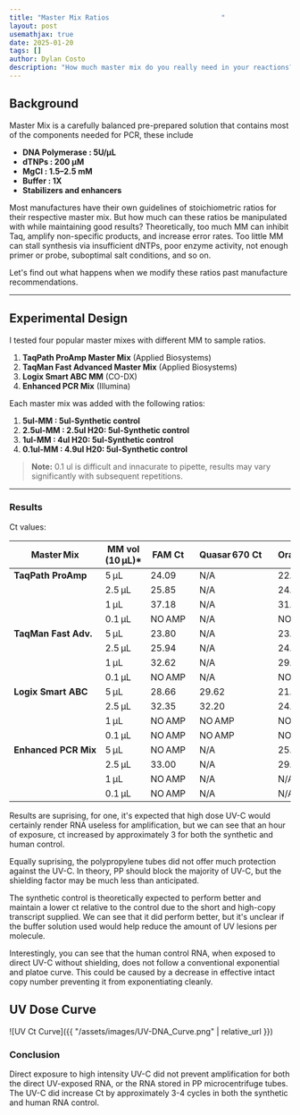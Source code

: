 ```yaml
---
title: "Master Mix Ratios                            "
layout: post
usemathjax: true
date: 2025-01-20
tags: []
author: Dylan Costo
description: "How much master mix do you really need in your reactions?."
---
```


## Background

Master Mix is a carefully balanced pre-prepared solution that contains most of the components needed for PCR, these include 

- **DNA Polymerase : 5U/µL**
- **dTNPs : 200 µM**
- **MgCl : 1.5–2.5 mM**
- **Buffer : 1X**
- **Stabilizers and enhancers**

Most manufactures have their own guidelines of stoichiometric ratios for their respective master mix. But how much can these ratios be manipulated with while maintaining good results? Theoretically, too much MM can inhibit Taq, amplify non-specific products, and increase error rates. Too little MM can stall synthesis via insufficient dNTPs, poor enzyme activity, not enough primer or probe, suboptimal salt conditions, and so on. 

Let's find out what happens when we modify these ratios past manufacture recommendations. 

---

## Experimental Design

I tested four popular master mixes with different MM to sample ratios.
1. **TaqPath ProAmp Master Mix** (Applied Biosystems)
2. **TaqMan Fast Advanced Master Mix** (Applied Biosystems)
3. **Logix Smart ABC MM** (CO-DX)
4. **Enhanced PCR Mix** (Illumina)

Each master mix was added with the following ratios:

1. **5ul-MM : 5ul-Synthetic control**
2. **2.5ul-MM : 2.5ul H20: 5ul-Synthetic control**
3. **1ul-MM : 4ul H20: 5ul-Synthetic control**
4. **0.1ul-MM : 4.9ul H20: 5ul-Synthetic control**

> **Note:** 0.1 ul is difficult and innacurate to pipette, results may vary significantly with subsequent repetitions. 
---






### Results

Ct values:

| Master Mix | MM vol (10 µL)* | FAM Ct     | &nbsp;Quasar 670 Ct&nbsp; | &nbsp;Orange 560 Ct&nbsp; | &nbsp;Red 610 Ct&nbsp; |
|------------|-----------------|----------------|--------------------------|--------------------------|------------------------|
| **TaqPath ProAmp** | 5 µL  | 24.09 | &nbsp;N/A&nbsp; | &nbsp;22.61&nbsp; | &nbsp;N/A&nbsp; |
|              | 2.5 µL | 25.85 | &nbsp;N/A&nbsp; | &nbsp;24.13&nbsp; | &nbsp;N/A&nbsp; |
|              | 1 µL   | 37.18 | &nbsp;N/A&nbsp; | &nbsp;31.10&nbsp; | &nbsp;N/A&nbsp; |
|              | 0.1 µL | NO AMP| &nbsp;N/A&nbsp; | &nbsp;NO AMP&nbsp;| &nbsp;N/A&nbsp; |
| **TaqMan Fast Adv.** | 5 µL  | 23.80 | &nbsp;N/A&nbsp; | &nbsp;23.01&nbsp; | &nbsp;N/A&nbsp; |
|              | 2.5 µL | 25.94 | &nbsp;N/A&nbsp; | &nbsp;24.29&nbsp; | &nbsp;N/A&nbsp; |
|              | 1 µL   | 32.62 | &nbsp;N/A&nbsp; | &nbsp;29.83&nbsp; | &nbsp;N/A&nbsp; |
|              | 0.1 µL | NO AMP| &nbsp;N/A&nbsp; | &nbsp;NO AMP&nbsp;| &nbsp;N/A&nbsp; |
| **Logix Smart ABC** | 5 µL  | 28.66 | &nbsp;29.62&nbsp; | &nbsp;21.29&nbsp; | &nbsp;22.65&nbsp; |
|              | 2.5 µL | 32.35 | &nbsp;32.20&nbsp; | &nbsp;24.20&nbsp; | &nbsp;29.43&nbsp; |
|              | 1 µL   | NO AMP| &nbsp;NO AMP&nbsp; | &nbsp;NO AMP&nbsp; | &nbsp;NO AMP&nbsp; |
|              | 0.1 µL | NO AMP| &nbsp;NO AMP&nbsp; | &nbsp;NO AMP&nbsp; | &nbsp;NO AMP&nbsp; |
| **Enhanced PCR Mix**| 5 µL  | NO AMP| &nbsp;N/A&nbsp; | &nbsp;25.89&nbsp; | &nbsp;N/A&nbsp; |
|              | 2.5 µL | 33.00 | &nbsp;N/A&nbsp; | &nbsp;29.82&nbsp; | &nbsp;N/A&nbsp; |
|              | 1 µL   | NO AMP| &nbsp;N/A&nbsp; | &nbsp;N/A&nbsp;   | &nbsp;N/A&nbsp; |
|              | 0.1 µL | NO AMP| &nbsp;N/A&nbsp; | &nbsp;N/A&nbsp;   | &nbsp;N/A&nbsp; |



Results are suprising, for one, it's expected that high dose UV-C would certainly render RNA useless for amplification, but we can see that an hour of exposure, ct increased by approximately 3 for both the synthetic and human control. 

Equally suprising, the polypropylene tubes did not offer much protection against the UV-C. In theory, PP should block the majority of UV-C, but the shielding factor may be much less than anticipated. 

The synthetic control is theoretically expected to perform better and maintain a lower ct relative to the control due to the short and high-copy transcript supplied. We can see that it did perform better, but it's unclear if the buffer solution used would help reduce the amount of UV lesions per molecule. 

Interestingly, you can see that the human control RNA, when exposed to direct UV-C without shielding, does not follow a conventional exponential and platoe curve. This could be caused by a decrease in effective intact copy number preventing it from exponentiating cleanly. 

## UV Dose Curve
![UV Ct Curve]({{ "/assets/images/UV-DNA_Curve.png" | relative_url }})



### Conclusion

Direct exposure to high intensity UV-C did not prevent amplification for both the direct UV-exposed RNA, or the RNA stored in PP microcentrifuge tubes. The UV-C did increase Ct by approximately 3-4 cycles in both the synthetic and human RNA control. 



